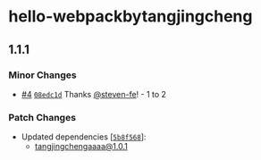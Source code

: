 # hello-webpackbytangjingcheng

## 1.1.1

### Minor Changes

- [#4](https://github.com/steven-fe/monorepo-test/pull/4) [`08edc1d`](https://github.com/steven-fe/monorepo-test/commit/08edc1d9a7bb6268310c6d48ee80617fed579556) Thanks [@steven-fe](https://github.com/steven-fe)! - 1 to 2

### Patch Changes

- Updated dependencies [[`5b8f568`](https://github.com/steven-fe/monorepo-test/commit/5b8f568dd0793cddbb685abf827e4eb55fffa0b2)]:
  - tangjingchengaaaa@1.0.1
